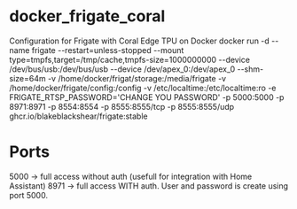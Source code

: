 # docker_frigate_coral
Configuration for Frigate with Coral Edge TPU on Docker
docker run -d   --name frigate   --restart=unless-stopped   --mount type=tmpfs,target=/tmp/cache,tmpfs-size=1000000000   --device /dev/bus/usb:/dev/bus/usb   --device /dev/apex_0:/dev/apex_0   --shm-size=64m   -v /home/docker/frigat/storage:/media/frigate   -v /home/docker/frigate/config:/config   -v /etc/localtime:/etc/localtime:ro   -e FRIGATE_RTSP_PASSWORD='CHANGE YOU PASSWORD'   -p 5000:5000   -p 8971:8971   -p 8554:8554   -p 8555:8555/tcp   -p 8555:8555/udp   ghcr.io/blakeblackshear/frigate:stable

# Ports
5000 -> full access without auth (usefull for integration with Home Assistant)
8971 -> full access WITH auth. User and password is create using port 5000. 
